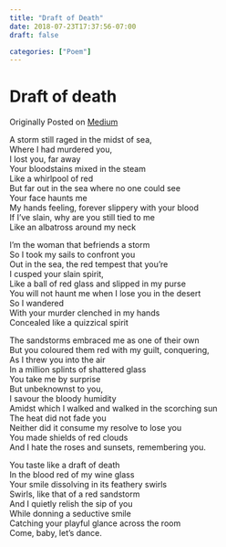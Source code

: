 ```yaml
---
title: "Draft of Death"
date: 2018-07-23T17:37:56-07:00
draft: false

categories: ["Poem"]
---
```


# Draft of death

Originally Posted on [Medium](https://medium.com/%E0%B4%95%E0%B5%81%E0%B4%B1%E0%B4%BF%E0%B4%AA%E0%B5%8D%E0%B4%AA%E0%B5%81%E0%B4%95%E0%B5%BE/draft-of-death-86bf99c811?source=---------11-----------------------)

A storm still raged in the midst of sea,  
Where I had murdered you,  
I lost you, far away  
Your bloodstains mixed in the steam  
Like a whirlpool of red  
But far out in the sea where no one could see  
Your face haunts me  
My hands feeling, forever slippery with your blood  
If I’ve slain, why are you still tied to me  
Like an albatross around my neck

I’m the woman that befriends a storm  
So I took my sails to confront you  
Out in the sea, the red tempest that you’re  
I cusped your slain spirit,  
Like a ball of red glass and slipped in my purse  
You will not haunt me when I lose you in the desert  
So I wandered  
With your murder clenched in my hands  
Concealed like a quizzical spirit

The sandstorms embraced me as one of their own  
But you coloured them red with my guilt, conquering,  
As I threw you into the air  
In a million splints of shattered glass  
You take me by surprise  
But unbeknownst to you,  
I savour the bloody humidity  
Amidst which I walked and walked in the scorching sun  
The heat did not fade you  
Neither did it consume my resolve to lose you  
You made shields of red clouds  
And I hate the roses and sunsets, remembering you.

You taste like a draft of death  
In the blood red of my wine glass  
Your smile dissolving in its feathery swirls  
Swirls, like that of a red sandstorm  
And I quietly relish the sip of you  
While donning a seductive smile  
Catching your playful glance across the room  
Come, baby, let’s dance.
